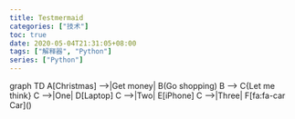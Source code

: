 ```yaml
---
title: Testmermaid
categories: ["技术"]
toc: true
date: 2020-05-04T21:31:05+08:00
tags: ["解释器", "Python"]
series: ["Python"]
---
```


<div class="mermaid">
graph TD
	A[Christmas] -->|Get money| B(Go shopping)
	B --> C{Let me think}
	C -->|One| D[Laptop]
	C -->|Two| E[iPhone]
	C -->|Three| F[fa:fa-car Car]()
</div>


